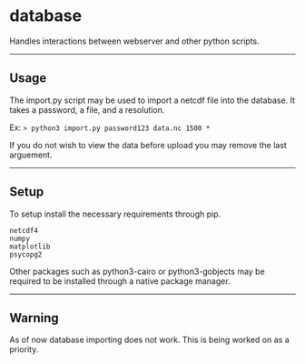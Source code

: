 # database
Handles interactions between webserver and other python scripts.

---
## Usage

The import.py script may be used to import a netcdf file into the database.
It takes a password, a file, and a resolution.

Ex:
`> python3 import.py password123 data.nc 1500 *`

If you do not wish to view the data before upload you may remove the last arguement.

---
## Setup

To setup install the necessary requirements through pip.

```
netcdf4
numpy
matplotlib
psycopg2
```

Other packages such as python3-cairo or python3-gobjects may be required to be installed through a native package manager.

---
## Warning
As of now database importing does not work. This is being worked on as a priority.

